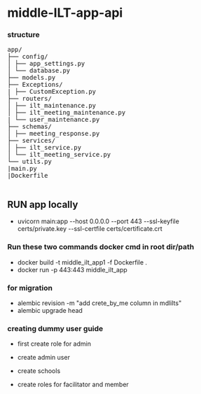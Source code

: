 # middle-ILT-app-api

### structure

<pre>
app/
├── config/
│ ├── app_settings.py
│ └── database.py
├── models.py
├── Exceptions/
| ├── CustomException.py
├── routers/
│ ├── ilt_maintenance.py
│ ├── ilt_meeting_maintenance.py
| └── user_maintenance.py
├── schemas/
│ ├── meeting_response.py  
├── services/
│ ├── ilt_service.py
│ └── ilt_meeting_service.py
└── utils.py
|main.py
|Dockerfile

</pre>

## RUN app locally

- uvicorn main:app --host 0.0.0.0 --port 443 --ssl-keyfile certs/private.key --ssl-certfile certs/certificate.crt

### Run these two commands docker cmd in root dir/path

- docker build -t middle_ilt_app1 -f Dockerfile .
- docker run -p 443:443 middle_ilt_app

### for migration

- alembic revision -m "add crete_by_me column in mdlilts"
- alembic upgrade head

### creating dummy user guide

- first create role for admin

- create admin user

- create schools

- create roles for facilitator and member
